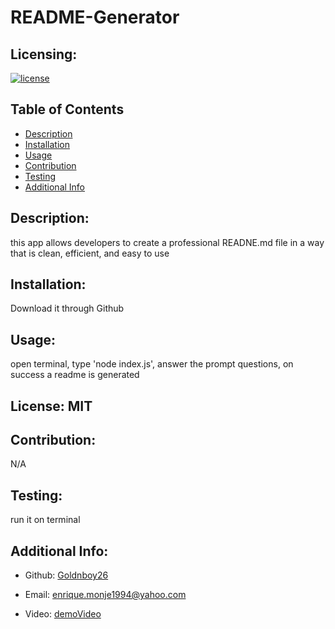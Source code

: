 # README-Generator

  ## Licensing:
  [![license](https://img.shields.io/badge/license--blue)](https://shields.io)
  ## Table of Contents 
  - [Description](#description)
  - [Installation](#installation)
  - [Usage](#usage)
  - [Contribution](#contribution)
  - [Testing](#testing)
  - [Additional Info](#additional-info)
  ## Description:
  this app allows developers to create a professional READNE.md file in a way that is clean, efficient, and easy to use
  ## Installation:
  Download it through Github
  ## Usage:
  open terminal, type 'node index.js', answer the prompt questions, on success a readme is generated
  ## License: MIT
  
  ## Contribution:
  N/A
  ## Testing:
  run it on terminal
  ## Additional Info:
  - Github: [Goldnboy26](https://github.com/Goldnboy26)
  - Email: enrique.monje1994@yahoo.com 
 
  - Video: [demoVideo](https://drive.google.com/file/d/1vG7YwTbUe7dxK87k3gnGKHX_ARl0tOxl/view)
